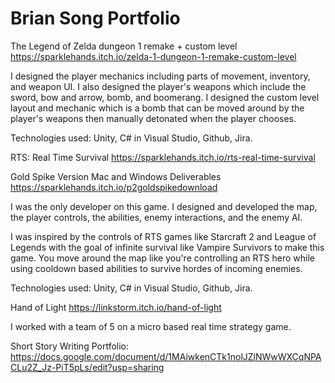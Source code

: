 # Brian Song Portfolio

The Legend of Zelda dungeon 1 remake + custom level
https://sparklehands.itch.io/zelda-1-dungeon-1-remake-custom-level

I designed the player mechanics including parts of movement, inventory, and weapon UI. I also designed the player's weapons which include the sword, bow and arrow, bomb, and boomerang. I designed the custom level layout and mechanic which is a bomb that can be moved around by the player's weapons then manually detonated when the player chooses.

Technologies used: Unity, C# in Visual Studio, Github, Jira.



RTS: Real Time Survival
https://sparklehands.itch.io/rts-real-time-survival

Gold Spike Version Mac and Windows Deliverables
https://sparklehands.itch.io/p2goldspikedownload

I was the only developer on this game. I designed and developed the map, the player controls, the abilities, enemy interactions, and the enemy AI.

I was inspired by the controls of RTS games like Starcraft 2 and League of Legends with the goal of infinite survival like Vampire Survivors to make this game. You move around the map like you're controlling an RTS hero while using cooldown based abilities to survive hordes of incoming enemies.

Technologies used: Unity, C# in Visual Studio, Github, Jira.


Hand of Light
https://linkstorm.itch.io/hand-of-light

I worked with a team of 5 on a micro based real time strategy game.

Short Story Writing Portfolio: https://docs.google.com/document/d/1MAiwkenCTk1nolJZlNWwWXCqNPACLu2Z_Jz-PiT5pLs/edit?usp=sharing

